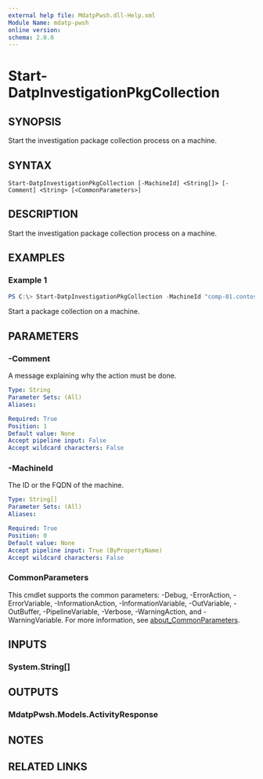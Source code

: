```yaml
---
external help file: MdatpPwsh.dll-Help.xml
Module Name: mdatp-pwsh
online version:
schema: 2.0.0
---
```


# Start-DatpInvestigationPkgCollection

## SYNOPSIS
Start the investigation package collection process on a machine.

## SYNTAX

```
Start-DatpInvestigationPkgCollection [-MachineId] <String[]> [-Comment] <String> [<CommonParameters>]
```

## DESCRIPTION
Start the investigation package collection process on a machine.

## EXAMPLES

### Example 1
```powershell
PS C:\> Start-DatpInvestigationPkgCollection -MachineId "comp-01.contoso.com" -Comment "Collecting investigation package."
```

Start a package collection on a machine.

## PARAMETERS

### -Comment
A message explaining why the action must be done.

```yaml
Type: String
Parameter Sets: (All)
Aliases:

Required: True
Position: 1
Default value: None
Accept pipeline input: False
Accept wildcard characters: False
```

### -MachineId
The ID or the FQDN of the machine.

```yaml
Type: String[]
Parameter Sets: (All)
Aliases:

Required: True
Position: 0
Default value: None
Accept pipeline input: True (ByPropertyName)
Accept wildcard characters: False
```

### CommonParameters
This cmdlet supports the common parameters: -Debug, -ErrorAction, -ErrorVariable, -InformationAction, -InformationVariable, -OutVariable, -OutBuffer, -PipelineVariable, -Verbose, -WarningAction, and -WarningVariable. For more information, see [about_CommonParameters](http://go.microsoft.com/fwlink/?LinkID=113216).

## INPUTS

### System.String[]

## OUTPUTS

### MdatpPwsh.Models.ActivityResponse

## NOTES

## RELATED LINKS
